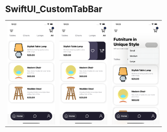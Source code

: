 # SwiftUI_CustomTabBar
 
<table><tr>
<td><img src="https://github.com/HuangWanJun/SwiftUI_CustomTabBar/blob/main/SwiftUI_CustomTabBar/Assets.xcassets/screen_1.imageset/simulator_screenshot_20208B85-6C53-4E60-B0E2-1C2AD293E91C.png"  width="300"></td>

<td><img src="https://github.com/HuangWanJun/SwiftUI_CustomTabBar/blob/main/SwiftUI_CustomTabBar/Assets.xcassets/screen_2.imageset/simulator_screenshot_C438AD11-D236-483C-8A60-065FE81AE5C6.png"  width="300"></td>

<td><img src="https://github.com/HuangWanJun/SwiftUI_CustomTabBar/blob/main/SwiftUI_CustomTabBar/Assets.xcassets/screen_3.imageset/simulator_screenshot_F735AC63-361C-4BEC-A9DC-39AD594747D2.png"  width="300"></td>
</tr></table>
